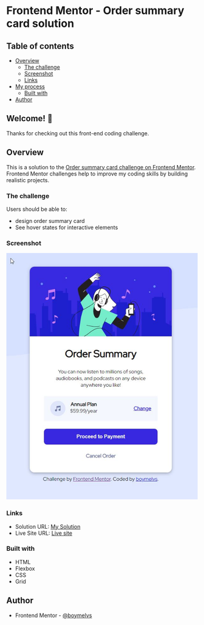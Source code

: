 # Frontend Mentor - Order summary card solution

## Table of contents

- [Overview](#overview)
  - [The challenge](#the-challenge)
  - [Screenshot](#screenshot)
  - [Links](#links)
- [My process](#my-process)
  - [Built with](#built-with)
- [Author](#author)

## Welcome! 👋

Thanks for checking out this front-end coding challenge.

## Overview

This is a solution to the [Order summary card challenge on Frontend Mentor](https://www.frontendmentor.io/challenges/order-summary-component-QlPmajDUj). Frontend Mentor challenges help to improve my coding skills by building realistic projects.

### The challenge

Users should be able to:

- design order summary card
- See hover states for interactive elements

### Screenshot

![Design preview for the Order summary card coding challenge](./design/desktop-preview.jpg)

### Links

- Solution URL: [My Solution](https://github.com/boymelvs/HTML-CSS-GRID-FLEXBOX-ORDER-SUMMARY-COMPONENT.git)
- Live Site URL: [Live site](https://boymelvs.github.io/HTML-CSS-GRID-FLEXBOX-ORDER-SUMMARY-COMPONENT/)

### Built with

- HTML
- Flexbox
- CSS
- Grid

## Author

- Frontend Mentor - [@boymelvs](https://www.frontendmentor.io/profile/boymelvs)
